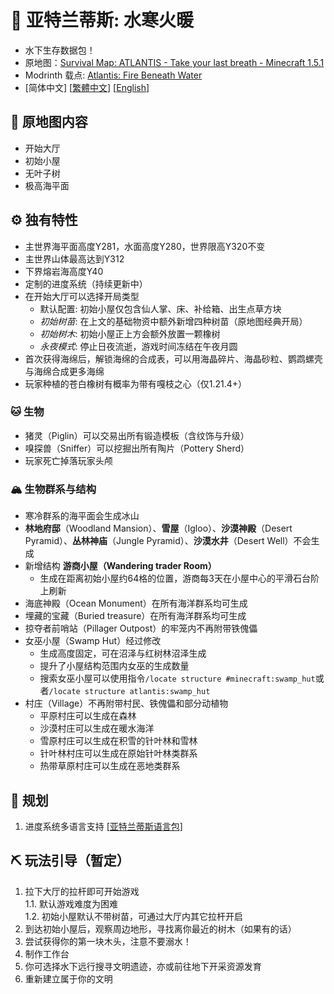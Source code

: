 # 🌊 亚特兰蒂斯: 水寒火暖

- 水下生存数据包！
- 原地图：[Survival Map: ATLANTIS - Take your last breath - Minecraft 1.5.1](https://www.planetminecraft.com/project/survival-map-atlantis---take-your-last-breath---minecraft-151/)
- Modrinth 载点: [Atlantis: Fire Beneath Water](https://modrinth.com/datapack/atlantis-firebeneathwater)
- [简体中文]   [[繁體中文](https://github.com/Mzhuangshao/atlantis/blob/main/README_zh_tw.md)]   [[English](https://github.com/Mzhuangshao/atlantis/blob/main/README_en_us.md)]

## 🔱 原地图内容

- 开始大厅
- 初始小屋
- 无叶子树
- 极高海平面

## ⚙️ 独有特性

- 主世界海平面高度Y281，水面高度Y280，世界限高Y320不变
- 主世界山体最高达到Y312
- 下界熔岩海高度Y40
- 定制的进度系统（持续更新中）
- 在开始大厅可以选择开局类型
  - 默认配置: 初始小屋仅包含仙人掌、床、补给箱、出生点草方块
  - *初始树苗*: 在上文的基础物资中额外新增四种树苗（原地图经典开局）
  - *初始树木*: 初始小屋正上方会额外放置一颗橡树
  - *永夜模式*: 停止日夜流逝，游戏时间冻结在午夜月圆
- 首次获得海绵后，解锁海绵的合成表，可以用海晶碎片、海晶砂粒、鹦鹉螺壳与海绵合成更多海绵
- 玩家种植的苍白橡树有概率为带有嘎枝之心（仅1.21.4+）

### 🐱 生物

- 猪灵（Piglin）可以交易出所有锻造模板（含纹饰与升级）
- 嗅探兽（Sniffer）可以挖掘出所有陶片（Pottery Sherd）
- 玩家死亡掉落玩家头颅

### 🏔 生物群系与结构

- 寒冷群系的海平面会生成冰山
- **林地府邸**（Woodland Mansion）、**雪屋**（Igloo）、**沙漠神殿**（Desert Pyramid）、**丛林神庙**（Jungle Pyramid）、**沙漠水井**（Desert Well）不会生成
- 新增结构 **游商小屋（Wandering trader Room）**
  - 生成在距离初始小屋约64格的位置，游商每3天在小屋中心的平滑石台阶上刷新
- 海底神殿（Ocean Monument）在所有海洋群系均可生成
- 埋藏的宝藏（Buried treasure）在所有海洋群系均可生成
- 掠夺者前哨站（Pillager Outpost）的牢笼内不再附带铁傀儡
- 女巫小屋（Swamp Hut）经过修改
  - 生成高度固定，可在沼泽与红树林沼泽生成
  - 提升了小屋结构范围内女巫的生成数量
  - 搜索女巫小屋可以使用指令`/locate structure #minecraft:swamp_hut`或者`/locate structure atlantis:swamp_hut`
- 村庄（Village）不再附带村民、铁傀儡和部分动植物
  - 平原村庄可以生成在森林
  - 沙漠村庄可以生成在暖水海洋
  - 雪原村庄可以生成在积雪的针叶林和雪林
  - 针叶林村庄可以生成在原始针叶林类群系
  - 热带草原村庄可以生成在恶地类群系

## 🎨 规划

1. 进度系统多语言支持  [[亚特兰蒂斯语言包]](https://github.com/Mzhuangshao/atlantis-language-pack)

## ⛏ 玩法引导（暂定）

1. 拉下大厅的拉杆即可开始游戏\
  1.1. 默认游戏难度为困难\
  1.2. 初始小屋默认不带树苗，可通过大厅内其它拉杆开启
2. 到达初始小屋后，观察周边地形，寻找离你最近的树木（如果有的话）
3. 尝试获得你的第一块木头，注意不要溺水！
4. 制作工作台
5. 你可选择水下远行搜寻文明遗迹，亦或前往地下开采资源发育
6. 重新建立属于你的文明
